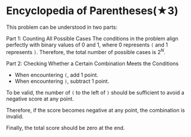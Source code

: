 # Encyclopedia of Parentheses(★3)

This problem can be understood in two parts:

Part 1: Counting All Possible Cases
The conditions in the problem align perfectly with binary values of 0 and 1, where 0 represents `(` and 1 represents `)`.
Therefore, the total number of possible cases is $2^N$.

Part 2: Checking Whether a Certain Combination Meets the Conditions

- When encountering `(`, add 1 point.
- When encountering `)`, subtract 1 point.

To be valid, the number of `(` to the left of `)` should be sufficient to avoid a negative score at any point.

Therefore, if the score becomes negative at any point, the combination is invalid.

Finally, the total score should be zero at the end.
